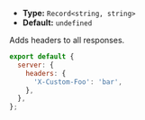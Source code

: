- **Type:** `Record<string, string>`
- **Default:** `undefined`

Adds headers to all responses.

```js
export default {
  server: {
    headers: {
      'X-Custom-Foo': 'bar',
    },
  },
};
```
